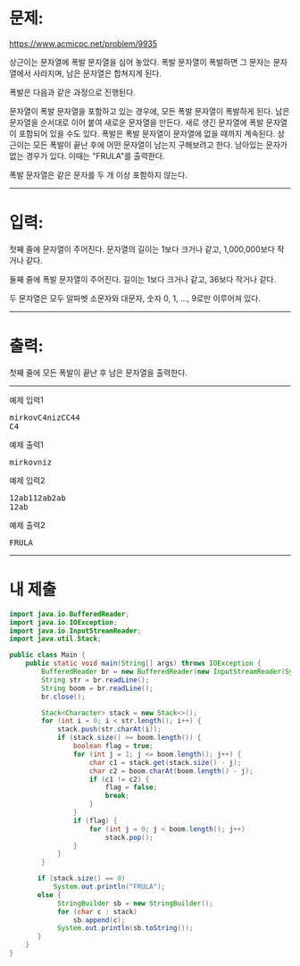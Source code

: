 # 문제: 
https://www.acmicpc.net/problem/9935

상근이는 문자열에 폭발 문자열을 심어 놓았다. 폭발 문자열이 폭발하면 그 문자는 문자열에서 사라지며, 남은 문자열은 합쳐지게 된다.

폭발은 다음과 같은 과정으로 진행된다.

문자열이 폭발 문자열을 포함하고 있는 경우에, 모든 폭발 문자열이 폭발하게 된다. 남은 문자열을 순서대로 이어 붙여 새로운 문자열을 만든다.
새로 생긴 문자열에 폭발 문자열이 포함되어 있을 수도 있다.
폭발은 폭발 문자열이 문자열에 없을 때까지 계속된다.
상근이는 모든 폭발이 끝난 후에 어떤 문자열이 남는지 구해보려고 한다. 남아있는 문자가 없는 경우가 있다. 이때는 "FRULA"를 출력한다.

폭발 문자열은 같은 문자를 두 개 이상 포함하지 않는다.

---
# 입력: 
첫째 줄에 문자열이 주어진다. 문자열의 길이는 1보다 크거나 같고, 1,000,000보다 작거나 같다.

둘째 줄에 폭발 문자열이 주어진다. 길이는 1보다 크거나 같고, 36보다 작거나 같다.

두 문자열은 모두 알파벳 소문자와 대문자, 숫자 0, 1, ..., 9로만 이루어져 있다.

---
# 출력: 
첫째 줄에 모든 폭발이 끝난 후 남은 문자열을 출력한다.

---
예제 입력1
<pre>
mirkovC4nizCC44
C4
</pre>

예제 출력1
<pre>
mirkovniz
</pre>

예제 입력2
<pre>
12ab112ab2ab
12ab
</pre>

예제 출력2
<pre>
FRULA
</pre>

---
# 내 제출

~~~java
import java.io.BufferedReader;
import java.io.IOException;
import java.io.InputStreamReader;
import java.util.Stack;

public class Main {
    public static void main(String[] args) throws IOException {
        BufferedReader br = new BufferedReader(new InputStreamReader(System.in));
        String str = br.readLine();
        String boom = br.readLine();
        br.close();

        Stack<Character> stack = new Stack<>();
        for (int i = 0; i < str.length(); i++) {
            stack.push(str.charAt(i));
            if (stack.size() >= boom.length()) {
                boolean flag = true;
                for (int j = 1; j <= boom.length(); j++) {
                    char c1 = stack.get(stack.size() - j);
                    char c2 = boom.charAt(boom.length() - j);
                    if (c1 != c2) {
                        flag = false;
                        break;
                    }
                }
                if (flag) {
                    for (int j = 0; j < boom.length(); j++)
                        stack.pop();
                }
            }
        }

       if (stack.size() == 0)
           System.out.println("FRULA");
       else {
            StringBuilder sb = new StringBuilder();
            for (char c : stack)
                sb.append(c);
            System.out.println(sb.toString());
       }
    }
}
~~~
